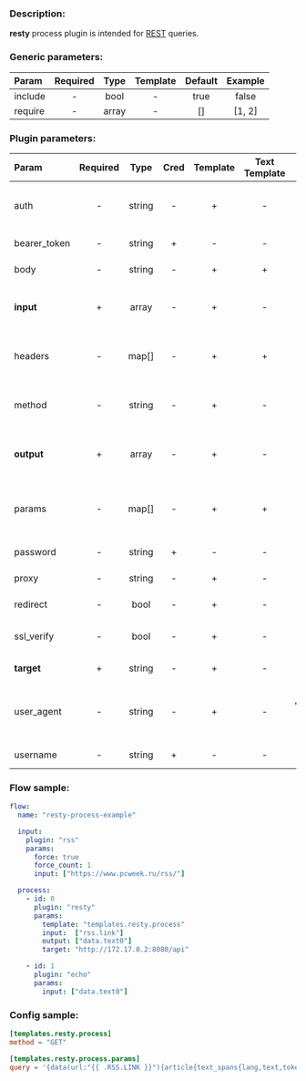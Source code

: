 ### Description:

**resty** process plugin is intended for [REST](https://en.wikipedia.org/wiki/Representational_state_transfer) queries.


### Generic parameters:

| Param   | Required | Type  | Template | Default | Example |
|:--------|:--------:|:-----:|:--------:|:-------:|:-------:|
| include |    -     | bool  |    -     |  true   |  false  |
| require |    -     | array |    -     |   []    | [1, 2]  |


### Plugin parameters:

| Param        | Required | Type   | Cred | Template | Text Template | Default           | Example                      | Description                                            |
|:-------------|:--------:|:------:|:----:|:--------:|:-------------:|:-----------------:|:----------------------------:|:-------------------------------------------------------|
| auth         | -        | string | -    | +        | -             | ""                | "basic"                      | Auth method (basic, bearer).                           |
| bearer_token | -        | string | +    | -        | -             | ""                | "qwerty"                     | Bearer token.                                          |
| body         | -        | string | -    | +        | +             | ""                | "{"foo": "bar"}"             | Request body.                                          |
| **input**    | +        | array  | -    | +        | -             | "[]"              | ["data.array0"]              | List of [DataItem](../../concept.md) fields with data. |
| headers      | -        | map[]  | -    | +        | +             | map[]             | see example                  | Dynamic list of request headers.                       |
| method       | -        | string | -    | +        | -             | "GET"             | "POST"                       | Request method (GET, POST).                            |
| **output**   | +        | array  | -    | +        | -             | "[]"              | ["data.array1"]              | List of target [DataItem](../../concept.md) fields.    |
| params       | -        | map[]  | -    | +        | +             | map[]             | see example                  | Dynamic list of request query parameters.              |
| password     | -        | string | +    | -        | -             | ""                | ""                           | Basic auth password.                                   |
| proxy        | -        | string | -    | +        | -             | ""                | "http://127.0.0.1:8080"      | Proxy settings.                                        |
| redirect     | -        | bool   | -    | +        | -             | true              | false                        | Follow redirects.                                      |
| ssl_verify   | -        | bool   | -    | +        | -             | true              | false                        | Verify server certificate.                             |
| **target**   | +        | string | -    | +        | -             | ""                | "http://172.17.0.2:8080/api" | REST endpoint.                                         |
| user_agent   | -        | string | -    | +        | -             | "gosquito v3.9.2" | "webchela 1.0"               | Custom User-Agent for feed access.                     |
| username     | -        | string | +    | -        | -             | ""                | ""                           | Basic auth username.                                   |


### Flow sample:

```yaml
flow:
  name: "resty-process-example"

  input:
    plugin: "rss"
    params:
      force: true
      force_count: 1
      input: ["https://www.pcweek.ru/rss/"]

  process:
    - id: 0
      plugin: "resty"
      params:
        template: "templates.resty.process"
        input:  ["rss.link"]
        output: ["data.text0"]
        target: "http://172.17.0.2:8080/api"

    - id: 1
      plugin: "echo"
      params:
        input: ["data.text0"]
```

### Config sample:

```toml
[templates.resty.process]
method = "GET"

[templates.resty.process.params]
query = '{data(url:"{{ .RSS.LINK }}"){article{text_spans{lang,text,tokens_amount}}}}'

```



